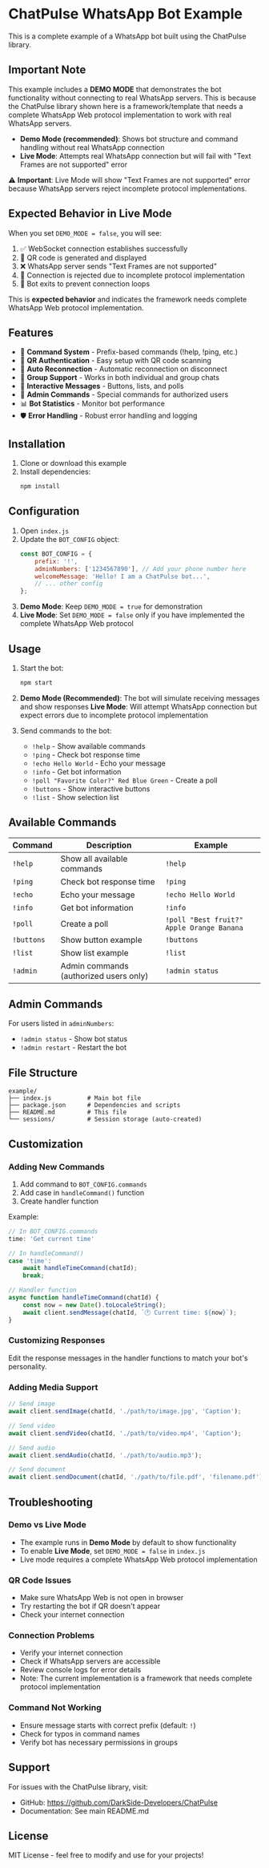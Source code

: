 # ChatPulse WhatsApp Bot Example

This is a complete example of a WhatsApp bot built using the ChatPulse library.

## Important Note

This example includes a **DEMO MODE** that demonstrates the bot functionality without connecting to real WhatsApp servers. This is because the ChatPulse library shown here is a framework/template that needs a complete WhatsApp Web protocol implementation to work with real WhatsApp servers.

- **Demo Mode (recommended)**: Shows bot structure and command handling without real WhatsApp connection
- **Live Mode**: Attempts real WhatsApp connection but will fail with "Text Frames are not supported" error

⚠️ **Important**: Live Mode will show "Text Frames are not supported" error because WhatsApp servers reject incomplete protocol implementations.

## Expected Behavior in Live Mode

When you set `DEMO_MODE = false`, you will see:

1. ✅ WebSocket connection establishes successfully
2. 📱 QR code is generated and displayed
3. ❌ WhatsApp server sends "Text Frames are not supported" 
4. 🚫 Connection is rejected due to incomplete protocol implementation
5. 🛑 Bot exits to prevent connection loops

This is **expected behavior** and indicates the framework needs complete WhatsApp Web protocol implementation.

## Features

- 🤖 **Command System** - Prefix-based commands (!help, !ping, etc.)
- 📱 **QR Authentication** - Easy setup with QR code scanning
- 🔄 **Auto Reconnection** - Automatic reconnection on disconnect
- 👥 **Group Support** - Works in both individual and group chats
- 🔘 **Interactive Messages** - Buttons, lists, and polls
- 👑 **Admin Commands** - Special commands for authorized users
- 📊 **Bot Statistics** - Monitor bot performance
- 🛡️ **Error Handling** - Robust error handling and logging

## Installation

1. Clone or download this example
2. Install dependencies:
   ```bash
   npm install
   ```

## Configuration

1. Open `index.js`
2. Update the `BOT_CONFIG` object:
   ```javascript
   const BOT_CONFIG = {
       prefix: '!',
       adminNumbers: ['1234567890'], // Add your phone number here
       welcomeMessage: 'Hello! I am a ChatPulse bot...',
       // ... other config
   };
   ```
3. **Demo Mode**: Keep `DEMO_MODE = true` for demonstration
4. **Live Mode**: Set `DEMO_MODE = false` only if you have implemented the complete WhatsApp Web protocol

## Usage

1. Start the bot:
   ```bash
   npm start
   ```

2. **Demo Mode (Recommended)**: The bot will simulate receiving messages and show responses
   **Live Mode**: Will attempt WhatsApp connection but expect errors due to incomplete protocol implementation

3. Send commands to the bot:
   - `!help` - Show available commands
   - `!ping` - Check bot response time
   - `!echo Hello World` - Echo your message
   - `!info` - Get bot information
   - `!poll "Favorite Color?" Red Blue Green` - Create a poll
   - `!buttons` - Show interactive buttons
   - `!list` - Show selection list

## Available Commands

| Command | Description | Example |
|---------|-------------|---------|
| `!help` | Show all available commands | `!help` |
| `!ping` | Check bot response time | `!ping` |
| `!echo` | Echo your message | `!echo Hello World` |
| `!info` | Get bot information | `!info` |
| `!poll` | Create a poll | `!poll "Best fruit?" Apple Orange Banana` |
| `!buttons` | Show button example | `!buttons` |
| `!list` | Show list example | `!list` |
| `!admin` | Admin commands (authorized users only) | `!admin status` |

## Admin Commands

For users listed in `adminNumbers`:

- `!admin status` - Show bot status
- `!admin restart` - Restart the bot

## File Structure

```
example/
├── index.js          # Main bot file
├── package.json      # Dependencies and scripts
├── README.md         # This file
└── sessions/         # Session storage (auto-created)
```

## Customization

### Adding New Commands

1. Add command to `BOT_CONFIG.commands`
2. Add case in `handleCommand()` function
3. Create handler function

Example:
```javascript
// In BOT_CONFIG.commands
time: 'Get current time'

// In handleCommand()
case 'time':
    await handleTimeCommand(chatId);
    break;

// Handler function
async function handleTimeCommand(chatId) {
    const now = new Date().toLocaleString();
    await client.sendMessage(chatId, `🕐 Current time: ${now}`);
}
```

### Customizing Responses

Edit the response messages in the handler functions to match your bot's personality.

### Adding Media Support

```javascript
// Send image
await client.sendImage(chatId, './path/to/image.jpg', 'Caption');

// Send video
await client.sendVideo(chatId, './path/to/video.mp4', 'Caption');

// Send audio
await client.sendAudio(chatId, './path/to/audio.mp3');

// Send document
await client.sendDocument(chatId, './path/to/file.pdf', 'filename.pdf');
```

## Troubleshooting

### Demo vs Live Mode
- The example runs in **Demo Mode** by default to show functionality
- To enable **Live Mode**, set `DEMO_MODE = false` in `index.js`
- Live mode requires a complete WhatsApp Web protocol implementation

### QR Code Issues
- Make sure WhatsApp Web is not open in browser
- Try restarting the bot if QR doesn't appear
- Check your internet connection

### Connection Problems
- Verify your internet connection
- Check if WhatsApp servers are accessible
- Review console logs for error details
- Note: The current implementation is a framework that needs complete protocol implementation

### Command Not Working
- Ensure message starts with correct prefix (default: `!`)
- Check for typos in command names
- Verify bot has necessary permissions in groups

## Support

For issues with the ChatPulse library, visit:
- GitHub: https://github.com/DarkSide-Developers/ChatPulse
- Documentation: See main README.md

## License

MIT License - feel free to modify and use for your projects!